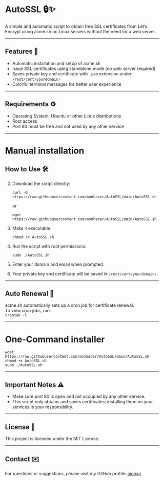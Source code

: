 # AutoSSL 🔒✨

A simple and automatic script to obtain free SSL certificates from Let’s Encrypt using acme.sh on Linux servers without the need for a web server.

---

## Features 🚀

- Automatic installation and setup of acme.sh  
- Issue SSL certificates using standalone mode (no web server required)  
- Saves private key and certificate with `.pem` extension under `/root/cert/yourdomain/`  
- Colorful terminal messages for better user experience

---

## Requirements ⚙️

- Operating System: Ubuntu or other Linux distributions  
- Root access  
- Port 80 must be free and not used by any other service

---

# Manual installation
## How to Use 🛠️

2. Download the script directly:  
   ```
   curl -O https://raw.githubusercontent.com/monhacer/AutoSSL/main/AutoSSL.sh
   ```
   or  
   ```
   wget https://raw.githubusercontent.com/monhacer/AutoSSL/main/AutoSSL.sh
   ```

3. Make it executable:  
   ```
   chmod +x AutoSSL.sh
   ```

4. Run the script with root permissions:  
   ```
   sudo ./AutoSSL.sh
   ```

5. Enter your domain and email when prompted.

6. Your private key and certificate will be saved in `/root/cert/yourdomain/`.

---

## Auto Renewal 🔄

acme.sh automatically sets up a cron job for certificate renewal.  
To view cron jobs, run:  
`crontab -l`

---

# One-Command installer
   ```
   wget https://raw.githubusercontent.com/monhacer/AutoSSL/main/AutoSSL.sh
   chmod +x AutoSSL.sh
   sudo ./AutoSSL.sh
   ```
---
## Important Notes ⚠️

- Make sure port 80 is open and not occupied by any other service.  
- This script only obtains and saves certificates; installing them on your services is your responsibility.

---

## License 📄

This project is licensed under the MIT License.

---

## Contact ✉️

For questions or suggestions, please visit my GitHub profile: [aioexp](https://github.com/monhacer)
